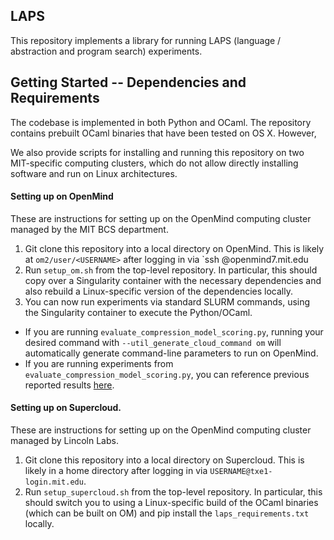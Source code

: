 ## LAPS

This repository implements a library for running LAPS (language / abstraction and program search) experiments.

## Getting Started -- Dependencies and Requirements
The codebase is implemented in both Python and OCaml. The repository contains prebuilt OCaml binaries that have been tested on OS X. However, 

We also provide scripts for installing and running this repository on two MIT-specific computing clusters, which do not allow directly installing software and run on Linux architectures.
#### Setting up on OpenMind
These are instructions for setting up on the OpenMind computing cluster managed by the MIT BCS department.
1. Git clone this repository into a local directory on OpenMind. This is likely at `om2/user/<USERNAME>` after logging in via `ssh <USERNAME>@openmind7.mit.edu
2. Run `setup_om.sh` from the top-level repository. In particular, this should copy over a Singularity container with the necessary dependencies and also rebuild a Linux-specific version of the dependencies locally.
3. You can now run experiments via standard SLURM commands, using the Singularity container to execute the Python/OCaml.
  - If you are running `evaluate_compression_model_scoring.py`, running your desired command with `--util_generate_cloud_command om` will automatically generate command-line parameters to run on OpenMind.
  - If you are running experiments from `evaluate_compression_model_scoring.py`, you can reference previous reported results [here](https://docs.google.com/spreadsheets/d/11-qKHK_pOyF4lfwhaonRQTZEqHTepPKI4MTdWYAU9hM/edit#gid=0).

#### Setting up on Supercloud.
These are instructions for setting up on the OpenMind computing cluster managed by Lincoln Labs.
1. Git clone this repository into a local directory on Supercloud. This is likely in a home directory after logging in via `USERNAME@txe1-login.mit.edu`.
2. Run `setup_supercloud.sh` from the top-level repository. In particular, this should switch you to using a Linux-specific build of the OCaml binaries (which can be built on OM) and pip install the `laps_requirements.txt` locally.
